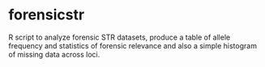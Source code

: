 forensicstr
===========

R script to analyze forensic STR datasets, produce a table of allele frequency and statistics of forensic relevance and also a simple histogram of missing data across loci.
